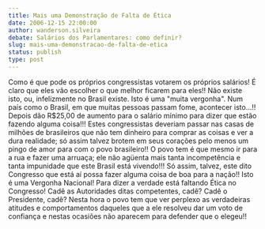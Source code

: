 ```yaml
---
title: Mais uma Demonstração de Falta de Ética
date: 2006-12-15 22:00:00
author: wanderson.silveira
debate: Salários dos Parlamentares: como definir?
slug: mais-uma-demonstracao-de-falta-de-etica
status: publish 
type: post
---
```


Como é que pode os próprios congressistas votarem os próprios salários! É claro que eles vão escolher o que melhor ficarem para eles!! Não existe isto, ou, infelizmente no Brasil existe. Isto é uma "muita vergonha". Num país como o Brasil, em que muitas pessoas passam fome, acontecer isto...!! Depois dão R$25,00 de aumento para o salário mínimo para dizer que estão fazendo alguma coisa!!! Estes congressistas deveriam passar nas casas de milhões de brasileiros que não tem dinheiro para comprar as coisas e ver a dura realidade; só assim talvez brotem em seus corações pelo menos um pingo de amor para com o povo brasileiro!! O povo tem é que mesmo ir para a rua e fazer uma arruaça; ele não agüenta mais tanta incompetência e tanta impunidade que este Brasil está vivendo!!! Só assim, talvez, este dito Congresso que está aí possa fazer alguma coisa de boa para a nação!! Isto é uma Vergonha Nacional! Para dizer a verdade está faltando Ética no Congresso! Cadê as Autoridades ditas competentes, cadê? Cadê o Presidente, cadê? Nesta hora o povo tem que ver perplexo as verdadeiras atitudes e comportamentos daqueles que a ele resolveu dar um voto de confiança e nestas ocasiões não aparecem para defender que o elegeu!!
